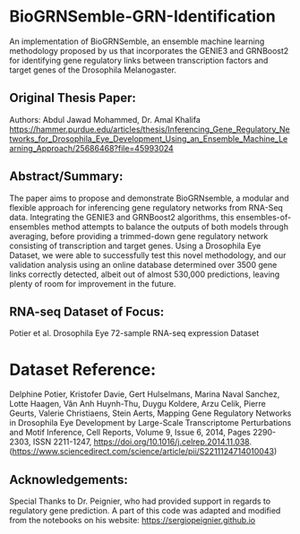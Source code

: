 # BioGRNSemble-GRN-Identification
An implementation of BioGRNSemble, an ensemble machine learning methodology proposed by us that incorporates the GENIE3 and GRNBoost2 for identifying gene regulatory links between transcription factors and target genes of the Drosophila Melanogaster.

## Original Thesis Paper:
Authors: Abdul Jawad Mohammed, Dr. Amal Khalifa
https://hammer.purdue.edu/articles/thesis/Inferencing_Gene_Regulatory_Networks_for_Drosophila_Eye_Development_Using_an_Ensemble_Machine_Learning_Approach/25686468?file=45993024

## Abstract/Summary: 
The paper aims to propose and demonstrate BioGRNsemble, a modular and flexible approach for inferencing gene regulatory networks from RNA-Seq data. Integrating the GENIE3 and GRNBoost2 algorithms, this ensembles-of-ensembles method attempts to balance the outputs of both models through averaging, before providing a trimmed-down gene regulatory network consisting of transcription and target genes. Using a Drosophila Eye Dataset, we were able to successfully test this novel methodology, and our validation analysis using an online database determined over 3500 gene links correctly detected, albeit out of almost 530,000 predictions, leaving plenty of room for improvement in the future.

## RNA-seq Dataset of Focus:
Potier et al. Drosophila Eye 72-sample RNA-seq expression Dataset

# Dataset Reference:
Delphine Potier, Kristofer Davie, Gert Hulselmans, Marina Naval Sanchez, Lotte Haagen, Vân Anh Huynh-Thu, Duygu Koldere, Arzu Celik, Pierre Geurts, Valerie Christiaens, Stein Aerts, Mapping Gene Regulatory Networks in Drosophila Eye Development by Large-Scale Transcriptome Perturbations and Motif Inference, Cell Reports, Volume 9, Issue 6, 2014, Pages 2290-2303, ISSN 2211-1247, https://doi.org/10.1016/j.celrep.2014.11.038. (https://www.sciencedirect.com/science/article/pii/S2211124714010043)

## Acknowledgements:
Special Thanks to Dr. Peignier, who had provided support in regards to regulatory gene prediction. A part of this code was adapted and modified from the notebooks on his website: https://sergiopeignier.github.io
